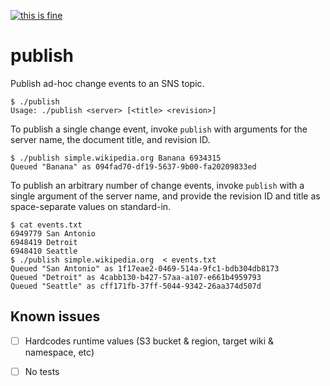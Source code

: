 [![this is fine](https://img.shields.io/badge/Dev%20status-Works%20For%20Me-red.svg)](../../docs/Status.md#works-for-me)

publish
=======

Publish ad-hoc change events to an SNS topic.

    $ ./publish
    Usage: ./publish <server> [<title> <revision>]

To publish a single change event, invoke `publish` with arguments for the server name,
the document title, and revision ID.

    $ ./publish simple.wikipedia.org Banana 6934315
    Queued "Banana" as 094fad70-df19-5637-9b00-fa20209833ed

To publish an arbitrary number of change events, invoke `publish` with a single argument
of the server name, and provide the revision ID and title as space-separate values on 
standard-in.

    $ cat events.txt
    6949779 San Antonio
    6948419 Detroit
    6948410 Seattle
    $ ./publish simple.wikipedia.org  < events.txt 
    Queued "San Antonio" as 1f17eae2-0469-514a-9fc1-bdb304db8173
    Queued "Detroit" as 4cabb130-b427-57aa-a107-e661b4959793
    Queued "Seattle" as cff171fb-37ff-5044-9342-26aa374d507d


Known issues
------------

- [ ] Hardcodes runtime values (S3 bucket & region, target wiki & namespace, etc)
- [ ] No tests

